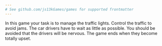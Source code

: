 ```yaml
---
# See github.com/js13kGames/games for supported frontmatter
---
```

In this game your task is to manage the traffic lights. Control the traffic to avoid jams. The car drivers have to wait as little as possible. You should be avoided that the drivers will be nervous. The game ends when they become totally upset.